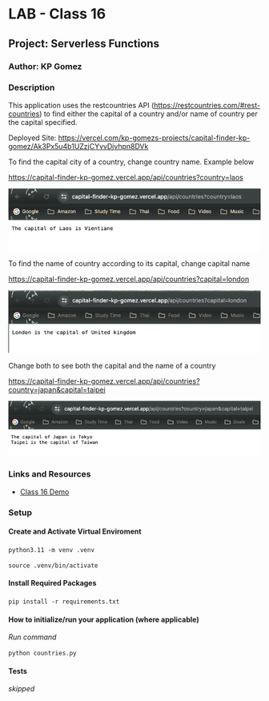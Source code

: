 # LAB - Class 16
## Project: Serverless Functions
### Author: KP Gomez

### Description 
This application uses the restcountries API (https://restcountries.com/#rest-countries) to find either the capital of a country  and/or name of country per the 
capital specified. 

Deployed Site: https://vercel.com/kp-gomezs-projects/capital-finder-kp-gomez/Ak3Px5u4b1UZzjCYvvDjvhpn8DVk

To find the capital city of a country, change country name. Example below

https://capital-finder-kp-gomez.vercel.app/api/countries?country=laos

![name of country example](/imgs/country%20example.png)

To find the name of country according to its capital, change capital name

https://capital-finder-kp-gomez.vercel.app/api/countries?capital=london

![name of capital example](/imgs/capital%20example.png)

Change both to see both the capital and the name of a country

https://capital-finder-kp-gomez.vercel.app/api/countries?country=japan&capital=taipei

![name of country and capital example](/imgs/capital,%20country%20example.png)

### Links and Resources
- [Class 16 Demo](https://github.com/codefellows/seattle-code-python-401n8/tree/main/class-16/in-class-demo/api)

### Setup
#### Create and Activate Virtual Enviroment

`python3.11 -m venv .venv`

`source .venv/bin/activate`

#### Install Required Packages

`pip install -r requirements.txt`

#### How to initialize/run your application (where applicable)
*Run command* 

`python countries.py`

#### Tests
*skipped*